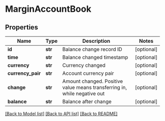 # MarginAccountBook

## Properties
Name | Type | Description | Notes
------------ | ------------- | ------------- | -------------
**id** | **str** | Balance change record ID | [optional] 
**time** | **str** | Balance changed timestamp | [optional] 
**currency** | **str** | Currency changed | [optional] 
**currency_pair** | **str** | Account currency pair | [optional] 
**change** | **str** | Amount changed. Positive value means transferring in, while negative out | [optional] 
**balance** | **str** | Balance after change | [optional] 

[[Back to Model list]](../README.md#documentation-for-models) [[Back to API list]](../README.md#documentation-for-api-endpoints) [[Back to README]](../README.md)


